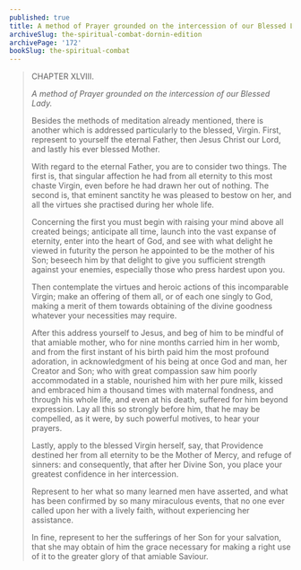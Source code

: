```yaml
---
published: true
title: A method of Prayer grounded on the intercession of our Blessed Lady
archiveSlug: the-spiritual-combat-dornin-edition
archivePage: '172'
bookSlug: the-spiritual-combat
---
```


> CHAPTER XLVIII.
>
> *A method of Prayer grounded on the intercession of our Blessed Lady.*
>
> Besides the methods of meditation already mentioned, there is another which is addressed particularly to the blessed, Virgin. First, represent to yourself the eternal Father, then Jesus Christ our Lord, and lastly his ever blessed Mother.
>
> With regard to the eternal Father, you are to consider two things. The first is, that singular affection he had from all eternity to this most chaste Virgin, even before he had drawn her out of nothing. The second is, that eminent sanctity he was pleased to bestow on her, and all the virtues she practised during her whole life.
>
> Concerning the first you must begin with raising your mind above all created beings; anticipate all time, launch into the vast expanse of eternity, enter into the heart of God, and see with what delight he viewed in futurity the person he appointed to be the mother of his Son; beseech him by that delight to give you sufficient strength against your enemies, especially those who press hardest upon you.
>
> Then contemplate the virtues and heroic actions of this incomparable Virgin; make an offering of them all, or of each one singly to God, making a merit of them towards obtaining of the divine goodness whatever your necessities may require.
>
> After this address yourself to Jesus, and beg of him to be mindful of that amiable mother, who for nine months carried him in her womb, and from the first instant of his birth paid him the most profound adoration, in acknowledgment of his being at once God and man, her Creator and Son; who with great compassion saw him poorly accommodated in a stable, nourished him with her pure milk, kissed and embraced him a thousand times with maternal fondness, and through his whole life, and even at his death, suffered for him beyond expression. Lay all this so strongly before him, that he may be compelled, as it were, by such powerful motives, to hear your prayers.
>
> Lastly, apply to the blessed Virgin herself, say, that Providence destined her from all eternity to be the Mother of Mercy, and refuge of sinners: and consequently, that after her Divine Son, you place your greatest confidence in her intercession.
>
> Represent to her what so many learned men have asserted, and what has been confirmed by so many miraculous events, that no one ever called upon her with a lively faith, without experiencing her assistance.
>
> In fine, represent to her the sufferings of her Son for your salvation, that she may obtain of him the grace necessary for making a right use of it to the greater glory of that amiable Saviour.

